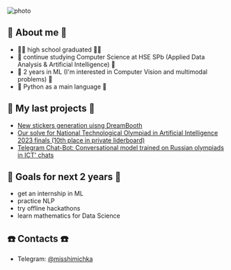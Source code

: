 ![photo](https://github.com/misshimichka/misshimichka/assets/92110572/27f78701-3e9f-4794-be31-2ec4895d8a4f)

## 👀 About me 👀
- 👩‍🎓 high school graduated 👩‍🎓
- 🏫 continue studying Computer Science at HSE SPb (Applied Data Analysis & Artificial Intelligence) 🏫
- 🧠 2 years in ML (I'm interested in Computer Vision and multimodal problems) 🧠
- 🐍 Python as a main language 🐍

## 💪 My last projects 💪
- [New stickers generation uisng DreamBooth](https://github.com/misshimichka/HSE-VK-2023)
- [Our solve for National Technological Olympiad in Artificial Intelligence 2023 finals (10th place in private liderboard)](https://github.com/misshimichka/nto_ai_2023_final)
- [Telegram Chat-Bot: Conversational model trained on Russian olympiads in ICT' chats](https://github.com/misshimichka/tinkoff-sirius-ml)

## 🎯 Goals for next 2 years 🎯
- get an internship in ML
- practice NLP
- try offline hackathons
- learn mathematics for Data Science

## ☎️ Contacts ☎️
- Telegram: [@misshimichka](https://t.me/misshimichka)

